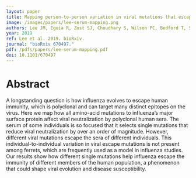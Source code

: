 ```yaml
---
layout: paper
title: Mapping person-to-person variation in viral mutations that escape polyclonal serum targeting influenza hemagglutinin
image: /images/papers/lee-serum-mapping.png
authors: Lee JM, Eguia R, Zost SJ, Choudhary S, Wilson PC, Bedford T, Stevens-Ayers T, Boeckh M, Hurt A, Lakdawala SS, Hensley SE, Bloom JD.
year: 2019
ref: Lee et al. 2019. bioRxiv.
journal: "bioRxiv 670497."
pdf: /pdfs/papers/lee-serum-mapping.pdf
doi: 10.1101/670497
---
```


# Abstract

A longstanding question is how influenza evolves to escape human immunity, which is polyclonal and can target many distinct epitopes on the virus. Here we map how all amino-acid mutations to influenza’s major surface protein affect viral neutralization by polyclonal human sera. The serum of some individuals is so focused that it selects single mutations that reduce viral neutralization by over an order of magnitude. However, different viral mutations escape the sera of different individuals. This individual-to-individual variation in viral escape mutations is not present among ferrets, which are frequently used as a model in influenza studies. Our results show how different single mutations help influenza escape the immunity of different members of the human population, a phenomenon that could shape viral evolution and disease susceptibility.
